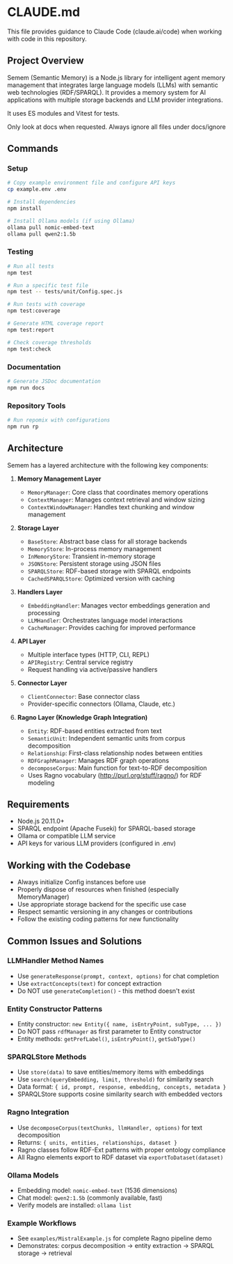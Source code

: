 # CLAUDE.md

This file provides guidance to Claude Code (claude.ai/code) when working with code in this repository.

## Project Overview

Semem (Semantic Memory) is a Node.js library for intelligent agent memory management that integrates large language models (LLMs) with semantic web technologies (RDF/SPARQL). It provides a memory system for AI applications with multiple storage backends and LLM provider integrations.

It uses ES modules and Vitest for tests.

Only look at docs when requested. Always ignore all files under docs/ignore

## Commands

### Setup

```bash
# Copy example environment file and configure API keys
cp example.env .env

# Install dependencies
npm install

# Install Ollama models (if using Ollama)
ollama pull nomic-embed-text
ollama pull qwen2:1.5b
```

### Testing

```bash
# Run all tests
npm test

# Run a specific test file
npm test -- tests/unit/Config.spec.js

# Run tests with coverage
npm test:coverage

# Generate HTML coverage report
npm test:report

# Check coverage thresholds
npm test:check
```

### Documentation

```bash
# Generate JSDoc documentation
npm run docs
```

### Repository Tools

```bash
# Run repomix with configurations
npm run rp
```

## Architecture

Semem has a layered architecture with the following key components:

1. **Memory Management Layer**
   - `MemoryManager`: Core class that coordinates memory operations
   - `ContextManager`: Manages context retrieval and window sizing
   - `ContextWindowManager`: Handles text chunking and window management

2. **Storage Layer**
   - `BaseStore`: Abstract base class for all storage backends
   - `MemoryStore`: In-process memory management
   - `InMemoryStore`: Transient in-memory storage
   - `JSONStore`: Persistent storage using JSON files
   - `SPARQLStore`: RDF-based storage with SPARQL endpoints
   - `CachedSPARQLStore`: Optimized version with caching

3. **Handlers Layer**
   - `EmbeddingHandler`: Manages vector embeddings generation and processing
   - `LLMHandler`: Orchestrates language model interactions
   - `CacheManager`: Provides caching for improved performance

4. **API Layer**
   - Multiple interface types (HTTP, CLI, REPL)
   - `APIRegistry`: Central service registry
   - Request handling via active/passive handlers

5. **Connector Layer**
   - `ClientConnector`: Base connector class
   - Provider-specific connectors (Ollama, Claude, etc.)

6. **Ragno Layer (Knowledge Graph Integration)**
   - `Entity`: RDF-based entities extracted from text
   - `SemanticUnit`: Independent semantic units from corpus decomposition  
   - `Relationship`: First-class relationship nodes between entities
   - `RDFGraphManager`: Manages RDF graph operations
   - `decomposeCorpus`: Main function for text-to-RDF decomposition
   - Uses Ragno vocabulary (http://purl.org/stuff/ragno/) for RDF modeling

## Requirements

- Node.js 20.11.0+
- SPARQL endpoint (Apache Fuseki) for SPARQL-based storage
- Ollama or compatible LLM service
- API keys for various LLM providers (configured in .env)

## Working with the Codebase

- Always initialize Config instances before use
- Properly dispose of resources when finished (especially MemoryManager)
- Use appropriate storage backend for the specific use case
- Respect semantic versioning in any changes or contributions
- Follow the existing coding patterns for new functionality

## Common Issues and Solutions

### LLMHandler Method Names
- Use `generateResponse(prompt, context, options)` for chat completion
- Use `extractConcepts(text)` for concept extraction
- Do NOT use `generateCompletion()` - this method doesn't exist

### Entity Constructor Patterns
- Entity constructor: `new Entity({ name, isEntryPoint, subType, ... })`
- Do NOT pass `rdfManager` as first parameter to Entity constructor
- Entity methods: `getPrefLabel()`, `isEntryPoint()`, `getSubType()`

### SPARQLStore Methods
- Use `store(data)` to save entities/memory items with embeddings
- Use `search(queryEmbedding, limit, threshold)` for similarity search
- Data format: `{ id, prompt, response, embedding, concepts, metadata }`
- SPARQLStore supports cosine similarity search with embedded vectors

### Ragno Integration
- Use `decomposeCorpus(textChunks, llmHandler, options)` for text decomposition
- Returns: `{ units, entities, relationships, dataset }`
- Ragno classes follow RDF-Ext patterns with proper ontology compliance
- All Ragno elements export to RDF dataset via `exportToDataset(dataset)`

### Ollama Models
- Embedding model: `nomic-embed-text` (1536 dimensions)
- Chat model: `qwen2:1.5b` (commonly available, fast)
- Verify models are installed: `ollama list`

### Example Workflows
- See `examples/MistralExample.js` for complete Ragno pipeline demo
- Demonstrates: corpus decomposition → entity extraction → SPARQL storage → retrieval